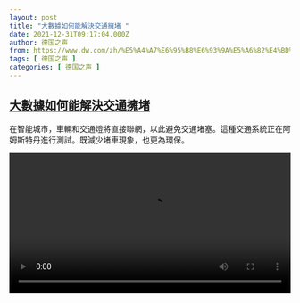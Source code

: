 ```yaml
---
layout: post
title: "大數據如何能解決交通擁堵 "
date: 2021-12-31T09:17:04.000Z
author: 德国之声
from: https://www.dw.com/zh/%E5%A4%A7%E6%95%B8%E6%93%9A%E5%A6%82%E4%BD%95%E8%83%BD%E8%A7%A3%E6%B1%BA%E4%BA%A4%E9%80%9A%E6%93%81%E5%A0%B5%20/a-60160002
tags: [ 德国之声 ]
categories: [ 德国之声 ]
---
```

<!--1640942224000-->
[大數據如何能解決交通擁堵](https://www.dw.com/zh/%E5%A4%A7%E6%95%B8%E6%93%9A%E5%A6%82%E4%BD%95%E8%83%BD%E8%A7%A3%E6%B1%BA%E4%BA%A4%E9%80%9A%E6%93%81%E5%A0%B5%20/a-60160002)
------

<div>
<p>在智能城市，車輛和交通燈將直接聯網，以此避免交通堵塞。這種交通系統正在阿姆斯特丹進行測試。既減少堵車現象，也更為環保。  </small></p><video src="https://tvdownloaddw-a.akamaihd.net/dwtv_video/flv/vdt_zh/2021/bchi211217_001_bchibigdata_01r_sd_sor.mp4" controls style="width:100%"></video>
</div>
